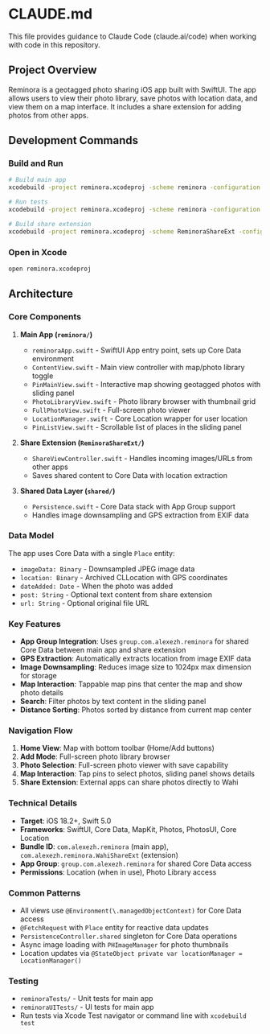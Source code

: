 # CLAUDE.md

This file provides guidance to Claude Code (claude.ai/code) when working with code in this repository.

## Project Overview

Reminora is a geotagged photo sharing iOS app built with SwiftUI. The app allows users to view their photo library, save photos with location data, and view them on a map interface. It includes a share extension for adding photos from other apps.

## Development Commands

### Build and Run
```bash
# Build main app
xcodebuild -project reminora.xcodeproj -scheme reminora -configuration Debug build

# Run tests
xcodebuild -project reminora.xcodeproj -scheme reminora -configuration Debug test -destination 'platform=iOS Simulator,name=iPhone 15'

# Build share extension
xcodebuild -project reminora.xcodeproj -scheme ReminoraShareExt -configuration Debug build
```

### Open in Xcode
```bash
open reminora.xcodeproj
```

## Architecture

### Core Components

1. **Main App (`reminora/`)**
   - `reminoraApp.swift` - SwiftUI App entry point, sets up Core Data environment
   - `ContentView.swift` - Main view controller with map/photo library toggle
   - `PinMainView.swift` - Interactive map showing geotagged photos with sliding panel
   - `PhotoLibraryView.swift` - Photo library browser with thumbnail grid
   - `FullPhotoView.swift` - Full-screen photo viewer
   - `LocationManager.swift` - Core Location wrapper for user location
   - `PinListView.swift` - Scrollable list of places in the sliding panel

2. **Share Extension (`ReminoraShareExt/`)**
   - `ShareViewController.swift` - Handles incoming images/URLs from other apps
   - Saves shared content to Core Data with location extraction

3. **Shared Data Layer (`shared/`)**
   - `Persistence.swift` - Core Data stack with App Group support
   - Handles image downsampling and GPS extraction from EXIF data

### Data Model

The app uses Core Data with a single `Place` entity:
- `imageData: Binary` - Downsampled JPEG image data
- `location: Binary` - Archived CLLocation with GPS coordinates
- `dateAdded: Date` - When the photo was added
- `post: String` - Optional text content from share extension
- `url: String` - Optional original file URL

### Key Features

- **App Group Integration**: Uses `group.com.alexezh.reminora` for shared Core Data between main app and share extension
- **GPS Extraction**: Automatically extracts location from image EXIF data
- **Image Downsampling**: Reduces image size to 1024px max dimension for storage
- **Map Interaction**: Tappable map pins that center the map and show photo details
- **Search**: Filter photos by text content in the sliding panel
- **Distance Sorting**: Photos sorted by distance from current map center

### Navigation Flow

1. **Home View**: Map with bottom toolbar (Home/Add buttons)
2. **Add Mode**: Full-screen photo library browser
3. **Photo Selection**: Full-screen photo viewer with save capability
4. **Map Interaction**: Tap pins to select photos, sliding panel shows details
5. **Share Extension**: External apps can share photos directly to Wahi

### Technical Details

- **Target**: iOS 18.2+, Swift 5.0
- **Frameworks**: SwiftUI, Core Data, MapKit, Photos, PhotosUI, Core Location
- **Bundle ID**: `com.alexezh.reminora` (main app), `com.alexezh.reminora.WahiShareExt` (extension)
- **App Group**: `group.com.alexezh.reminora` for shared Core Data access
- **Permissions**: Location (when in use), Photo Library access

### Common Patterns

- All views use `@Environment(\.managedObjectContext)` for Core Data access
- `@FetchRequest` with `Place` entity for reactive data updates
- `PersistenceController.shared` singleton for Core Data operations
- Async image loading with `PHImageManager` for photo thumbnails
- Location updates via `@StateObject private var locationManager = LocationManager()`

### Testing

- `reminoraTests/` - Unit tests for main app
- `reminoraUITests/` - UI tests for main app
- Run tests via Xcode Test navigator or command line with `xcodebuild test`